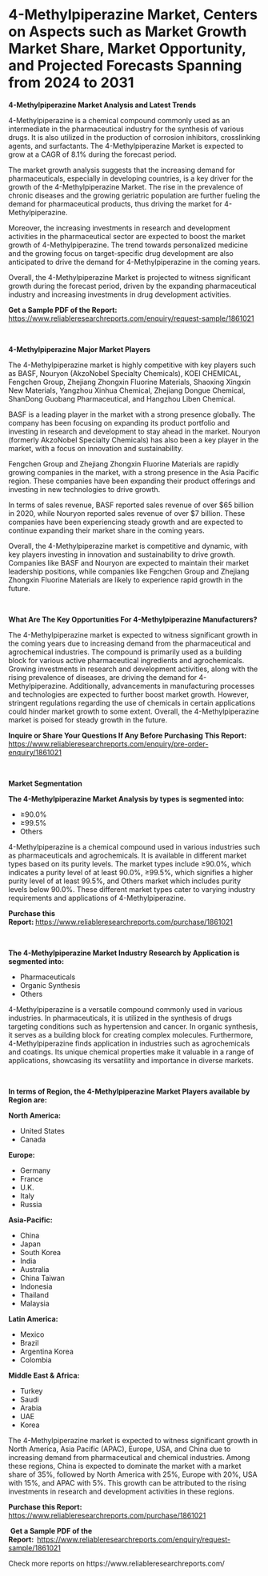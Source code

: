 <p><h1>4-Methylpiperazine Market, Centers on Aspects such as Market Growth Market Share, Market Opportunity, and Projected Forecasts Spanning from 2024 to 2031</h1></p><p><strong>4-Methylpiperazine Market Analysis and Latest Trends</strong></p>
<p><p>4-Methylpiperazine is a chemical compound commonly used as an intermediate in the pharmaceutical industry for the synthesis of various drugs. It is also utilized in the production of corrosion inhibitors, crosslinking agents, and surfactants. The 4-Methylpiperazine Market is expected to grow at a CAGR of 8.1% during the forecast period.</p><p>The market growth analysis suggests that the increasing demand for pharmaceuticals, especially in developing countries, is a key driver for the growth of the 4-Methylpiperazine Market. The rise in the prevalence of chronic diseases and the growing geriatric population are further fueling the demand for pharmaceutical products, thus driving the market for 4-Methylpiperazine.</p><p>Moreover, the increasing investments in research and development activities in the pharmaceutical sector are expected to boost the market growth of 4-Methylpiperazine. The trend towards personalized medicine and the growing focus on target-specific drug development are also anticipated to drive the demand for 4-Methylpiperazine in the coming years.</p><p>Overall, the 4-Methylpiperazine Market is projected to witness significant growth during the forecast period, driven by the expanding pharmaceutical industry and increasing investments in drug development activities.</p></p>
<p><strong>Get a Sample PDF of the Report:&nbsp;</strong> <a href="https://www.reliableresearchreports.com/enquiry/request-sample/1861021">https://www.reliableresearchreports.com/enquiry/request-sample/1861021</a></p>
<p>&nbsp;</p>
<p><strong>4-Methylpiperazine Major Market Players</strong></p>
<p><p>The 4-Methylpiperazine market is highly competitive with key players such as BASF, Nouryon (AkzoNobel Specialty Chemicals), KOEI CHEMICAL, Fengchen Group, Zhejiang Zhongxin Fluorine Materials, Shaoxing Xingxin New Materials, Yangzhou Xinhua Chemical, Zhejiang Dongue Chemical, ShanDong Guobang Pharmaceutical, and Hangzhou Liben Chemical.</p><p>BASF is a leading player in the market with a strong presence globally. The company has been focusing on expanding its product portfolio and investing in research and development to stay ahead in the market. Nouryon (formerly AkzoNobel Specialty Chemicals) has also been a key player in the market, with a focus on innovation and sustainability.</p><p>Fengchen Group and Zhejiang Zhongxin Fluorine Materials are rapidly growing companies in the market, with a strong presence in the Asia Pacific region. These companies have been expanding their product offerings and investing in new technologies to drive growth.</p><p>In terms of sales revenue, BASF reported sales revenue of over $65 billion in 2020, while Nouryon reported sales revenue of over $7 billion. These companies have been experiencing steady growth and are expected to continue expanding their market share in the coming years.</p><p>Overall, the 4-Methylpiperazine market is competitive and dynamic, with key players investing in innovation and sustainability to drive growth. Companies like BASF and Nouryon are expected to maintain their market leadership positions, while companies like Fengchen Group and Zhejiang Zhongxin Fluorine Materials are likely to experience rapid growth in the future.</p></p>
<p>&nbsp;</p>
<p><strong>What Are The Key Opportunities For 4-Methylpiperazine Manufacturers?</strong></p>
<p><p>The 4-Methylpiperazine market is expected to witness significant growth in the coming years due to increasing demand from the pharmaceutical and agrochemical industries. The compound is primarily used as a building block for various active pharmaceutical ingredients and agrochemicals. Growing investments in research and development activities, along with the rising prevalence of diseases, are driving the demand for 4-Methylpiperazine. Additionally, advancements in manufacturing processes and technologies are expected to further boost market growth. However, stringent regulations regarding the use of chemicals in certain applications could hinder market growth to some extent. Overall, the 4-Methylpiperazine market is poised for steady growth in the future.</p></p>
<p><strong>Inquire or Share Your Questions If Any Before Purchasing This Report:</strong> <a href="https://www.reliableresearchreports.com/enquiry/pre-order-enquiry/1861021">https://www.reliableresearchreports.com/enquiry/pre-order-enquiry/1861021</a></p>
<p>&nbsp;</p>
<p><strong>Market Segmentation</strong></p>
<p><strong>The 4-Methylpiperazine Market Analysis by types is segmented into:</strong></p>
<p><ul><li>≥90.0%</li><li>≥99.5%</li><li>Others</li></ul></p>
<p><p>4-Methylpiperazine is a chemical compound used in various industries such as pharmaceuticals and agrochemicals. It is available in different market types based on its purity levels. The market types include ≥90.0%, which indicates a purity level of at least 90.0%, ≥99.5%, which signifies a higher purity level of at least 99.5%, and Others market which includes purity levels below 90.0%. These different market types cater to varying industry requirements and applications of 4-Methylpiperazine.</p></p>
<p><strong>Purchase this Report:&nbsp;</strong><a href="https://www.reliableresearchreports.com/purchase/1861021">https://www.reliableresearchreports.com/purchase/1861021</a></p>
<p>&nbsp;</p>
<p><strong>The 4-Methylpiperazine Market Industry Research by Application is segmented into:</strong></p>
<p><ul><li>Pharmaceuticals</li><li>Organic Synthesis</li><li>Others</li></ul></p>
<p><p>4-Methylpiperazine is a versatile compound commonly used in various industries. In pharmaceuticals, it is utilized in the synthesis of drugs targeting conditions such as hypertension and cancer. In organic synthesis, it serves as a building block for creating complex molecules. Furthermore, 4-Methylpiperazine finds application in industries such as agrochemicals and coatings. Its unique chemical properties make it valuable in a range of applications, showcasing its versatility and importance in diverse markets.</p></p>
<p>&nbsp;</p>
<p><strong>In terms of Region, the 4-Methylpiperazine Market Players available by Region are:</strong></p>
<p>
    <p> <strong> North America: </strong>
        <ul>
            <li>United States</li>
            <li>Canada</li>
        </ul>
        </p> 
    <p> <strong> Europe: </strong>
        <ul>
            <li>Germany</li>
            <li>France</li>
            <li>U.K.</li>
            <li>Italy</li>
            <li>Russia</li>
        </ul>
        </p> 
    <p> <strong> Asia-Pacific: </strong>
        <ul>
            <li>China</li>
            <li>Japan</li>
            <li>South Korea</li>
            <li>India</li>
            <li>Australia</li>
            <li>China Taiwan</li>
            <li>Indonesia</li>
            <li>Thailand</li>
            <li>Malaysia</li>
        </ul>
        </p> 
    <p> <strong> Latin America: </strong>
        <ul>
            <li>Mexico</li>
            <li>Brazil</li>
            <li>Argentina Korea</li>
            <li>Colombia</li>
        </ul>
        </p> 
    <p> <strong> Middle East & Africa: </strong>
        <ul>
            <li>Turkey</li>
            <li>Saudi</li>
            <li>Arabia</li>
            <li>UAE</li>
            <li>Korea</li>
        </ul>
    </p>
    </p>
<p><p>The 4-Methylpiperazine market is expected to witness significant growth in North America, Asia Pacific (APAC), Europe, USA, and China due to increasing demand from pharmaceutical and chemical industries. Among these regions, China is expected to dominate the market with a market share of 35%, followed by North America with 25%, Europe with 20%, USA with 15%, and APAC with 5%. This growth can be attributed to the rising investments in research and development activities in these regions.</p></p>
<p><strong>Purchase this Report: </strong><a href="https://www.reliableresearchreports.com/purchase/1861021">https://www.reliableresearchreports.com/purchase/1861021</a></p>
<p>&nbsp;<strong>Get a Sample PDF of the Report:&nbsp;&nbsp;</strong><a href="https://www.reliableresearchreports.com/enquiry/request-sample/1861021">https://www.reliableresearchreports.com/enquiry/request-sample/1861021</a></p>
<p><strong></strong></p>
<p>Check more reports on https://www.reliableresearchreports.com/</p>
